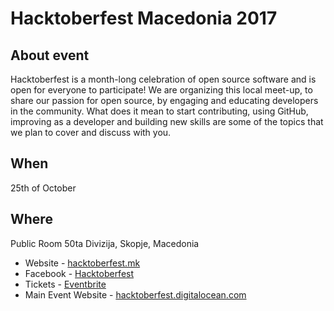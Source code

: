 # Hacktoberfest Macedonia 2017

## About event
Hacktoberfest is a month-long celebration of open source software and is open for everyone to participate!
We are organizing this local meet-up, to share our passion for open source, by engaging and educating developers in the community. What does it mean to start contributing, using GitHub, improving as a developer and building new skills are some of the topics that we plan to cover and discuss with you.

## When
25th of October

## Where
Public Room 
50ta Divizija, Skopje,
Macedonia

* Website - [hacktoberfest.mk](https://hacktoberfest.mk)
* Facebook - [Hacktoberfest](https://www.facebook.com/events/1740905172879977/)
* Tickets - [Eventbrite](https://www.eventbrite.com/e/hacktoberfest-macedonia-2017-tickets-39005755264)
* Main Event Website - [hacktoberfest.digitalocean.com](https://hacktoberfest.digitalocean.com)
